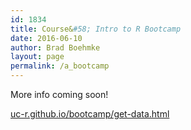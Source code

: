 ```yaml
---
id: 1834
title: Course&#58; Intro to R Bootcamp
date: 2016-06-10
author: Brad Boehmke
layout: page
permalink: /a_bootcamp
---
```


More info coming soon!


[uc-r.github.io/bootcamp/get-data.html](https://github.com/uc-r/bootcamp/get-data.html)
